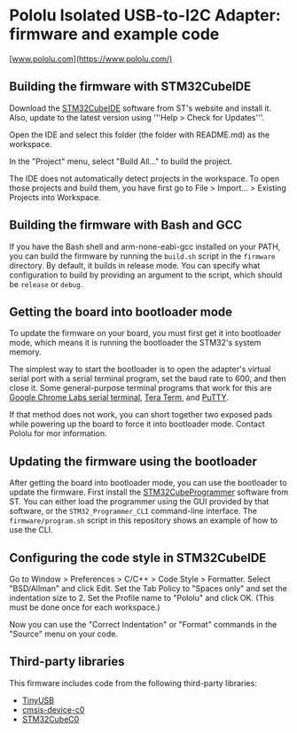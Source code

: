 # Pololu Isolated USB-to-I2C Adapter: firmware and example code

[www.pololu.com](https://www.pololu.com/)


## Building the firmware with STM32CubeIDE

Download the [STM32CubeIDE] software from ST's website and install it.
Also, update to the latest version using '''Help > Check for Updates'''.

Open the IDE and select this folder (the folder with README.md) as the
workspace.

In the "Project" menu, select "Build All..." to build the project.

The IDE does not automatically detect projects in the workspace.  To open those
projects and build them, you have first go to File > Import... >
Existing Projects into Workspace.

[STM32CubeIDE]: https://www.st.com/en/development-tools/stm32cubeide.html


## Building the firmware with Bash and GCC

If you have the Bash shell and arm-none-eabi-gcc installed on your PATH, you
can build the firmware by running the `build.sh` script in the
`firmware` directory.  By default, it builds in release mode.  You can
specify what configuration to build by providing an argument to the script,
which should be `release` or `debug`.


## Getting the board into bootloader mode

To update the firmware on your board, you must first get it into bootloader mode,
which means it is running the bootloader the STM32's system memory.

The simplest way to start the bootloader is to open the adapter's virtual
serial port with a serial terminal program, set the baud rate to 600,
and then close it.  Some general-purpose terminal programs that work for this are
[Google Chrome Labs serial terminal], [Tera Term], and [PuTTY].

[PuTTY]: https://www.chiark.greenend.org.uk/~sgtatham/putty/latest.html
[Tera Term]: https://ttssh2.osdn.jp/index.html.en
[Google Chrome Labs serial terminal]: https://googlechromelabs.github.io/serial-terminal/

If that method does not work, you can short together two exposed pads while
powering up the board to force it into bootloader mode.
Contact Pololu for mor information.  <!-- TODO: just add pictures of the pads -->

## Updating the firmware using the bootloader

After getting the board into bootloader mode, you can use the bootloader to
update the firmware.  First install the [STM32CubeProgrammer] software from
ST.  You can either load the programmer using the GUI provided by that software,
or the `STM32_Programmer_CLI` command-line interface.  The `firmware/program.sh`
script in this repository shows an example of how to use the CLI.

<!-- TODO: mode details about using the GUI -->

[STM32CubeProgrammer]: https://www.st.com/en/development-tools/stm32cubeprog.html

## Configuring the code style in STM32CubeIDE

Go to Window > Preferences > C/C++ > Code Style > Formatter.  Select
"BSD/Allman" and click Edit.  Set the Tab Policy to "Spaces only" and set the
indentation size to 2.  Set the Profile name to "Pololu" and click OK.
(This must be done once for each workspace.)

Now you can use the "Correct Indentation" or "Format" commands in the "Source"
menu on your code.


## Third-party libraries

This firmware includes code from the following third-party libraries:

- [TinyUSB]
- [cmsis-device-c0]
- [STM32CubeC0]

[TinyUSB]: https://github.com/STMicroelectronics/cmsis-device-c0
[cmsis-device-c0]: https://github.com/STMicroelectronics/cmsis-device-c0
[STM32CubeC0]: https://github.com/STMicroelectronics/STM32CubeC0
